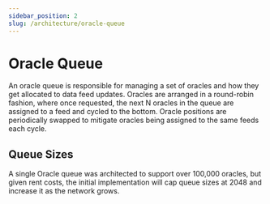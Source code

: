 ```yaml
---
sidebar_position: 2
slug: /architecture/oracle-queue
---
```


# Oracle Queue

An oracle queue is responsible for managing a set of oracles and how they get allocated to data feed updates.
Oracles are arranged in a round-robin fashion, where once requested, the next N oracles in the queue are assigned to a feed and cycled to the bottom.
Oracle positions are periodically swapped to mitigate oracles being assigned to the same feeds each cycle.

## Queue Sizes

A single Oracle queue was architected to support over 100,000 oracles, but given rent costs, the initial implementation will cap queue sizes at 2048 and increase it as the network grows.
